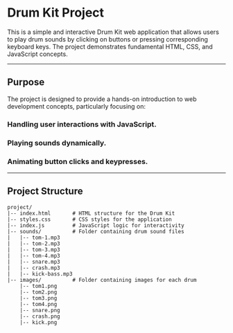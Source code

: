 # Drum Kit Project

This is a simple and interactive Drum Kit web application that allows users to play drum sounds by clicking on buttons or pressing corresponding keyboard keys. The project demonstrates fundamental HTML, CSS, and JavaScript concepts.

---

## Purpose

The project is designed to provide a hands-on introduction to web development concepts, particularly focusing on:

### Handling user interactions with JavaScript.

### Playing sounds dynamically.

### Animating button clicks and keypresses.

---

## Project Structure

```plaintext
project/
|-- index.html       # HTML structure for the Drum Kit
|-- styles.css       # CSS styles for the application
|-- index.js         # JavaScript logic for interactivity
|-- sounds/          # Folder containing drum sound files
|   |-- tom-1.mp3
|   |-- tom-2.mp3
|   |-- tom-3.mp3
|   |-- tom-4.mp3
|   |-- snare.mp3
|   |-- crash.mp3
|   |-- kick-bass.mp3
|-- images/          # Folder containing images for each drum
    |-- tom1.png
    |-- tom2.png
    |-- tom3.png
    |-- tom4.png
    |-- snare.png
    |-- crash.png
    |-- kick.png
